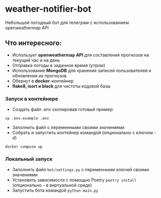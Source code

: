 # weather-notifier-bot
Небольшой погодный бот для телеграм с использованием openweathermap API

## Что интересного:
- Использует **openweathermap API** для составления прогнозов на текущий час и на день
- Отправка погоды в заданное время (утром)
- Использование **MongoDB** для хранения записей пользователей и обновления их прогнозов
- Обернут в **docker**-контейнер
- **flake8, isort и black** для чистоты кодовой базы

### Запуск в контейнере
- Создать файл .env скопировав готовый пример:
```shell
cp .env.example .env
```
- Заполнить файл с переменными своими значениями
- Собрать и запустить контейнер командой (опционально
  с ключом _-d_)
```shell
docker compose up 
```

### Локальный запуск
- Заполнить файл ``bot/settings.py`` с переменными ключей своими значениями
- Установить зависимости с помощью Poetry ``poetry install`` (опционально - в виртуальной среде)
- Запустить бота командой ``python main.py``
